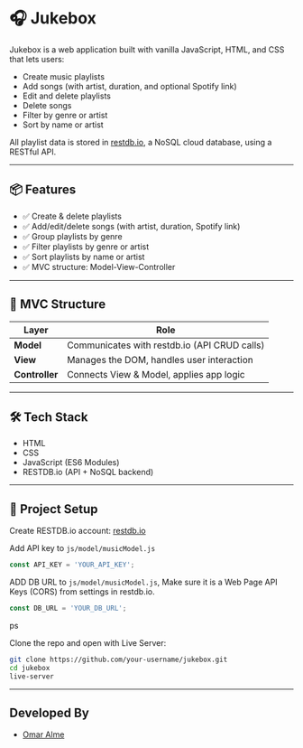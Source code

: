 # 🎧 Jukebox

Jukebox is a web application built with vanilla JavaScript, HTML, and CSS that lets users:
- Create music playlists
- Add songs (with artist, duration, and optional Spotify link)
- Edit and delete playlists
- Delete songs
- Filter by genre or artist
- Sort by name or artist

All playlist data is stored in [restdb.io](https://restdb.io/), a NoSQL cloud database, using a RESTful API.

---

## 📦 Features

- ✅ Create & delete playlists
- ✅ Add/edit/delete songs (with artist, duration, Spotify link)
- ✅ Group playlists by genre
- ✅ Filter playlists by genre or artist
- ✅ Sort playlists by name or artist
- ✅ MVC structure: Model-View-Controller

---

## 🧠 MVC Structure

| Layer       | Role                                           |
|-------------|------------------------------------------------|
| **Model**   | Communicates with restdb.io (API CRUD calls)   |
| **View**    | Manages the DOM, handles user interaction      |
| **Controller** | Connects View & Model, applies app logic    |

---

## 🛠️ Tech Stack

- HTML
- CSS
- JavaScript (ES6 Modules)
- RESTDB.io (API + NoSQL backend)

---

## 🧪 Project Setup

Create RESTDB.io account: [restdb.io](https://restdb.io/)

Add API key to `js/model/musicModel.js`

```js
const API_KEY = 'YOUR_API_KEY';
```

ADD DB URL to `js/model/musicModel.js`, Make sure it is a Web Page API Keys (CORS) from settings in restdb.io.

```js
const DB_URL = 'YOUR_DB_URL';
```

ps

Clone the repo and open with Live Server:

```bash
git clone https://github.com/your-username/jukebox.git
cd jukebox
live-server
```

---
## Developed By
- [Omar Alme](https://github.com/omar-alme)